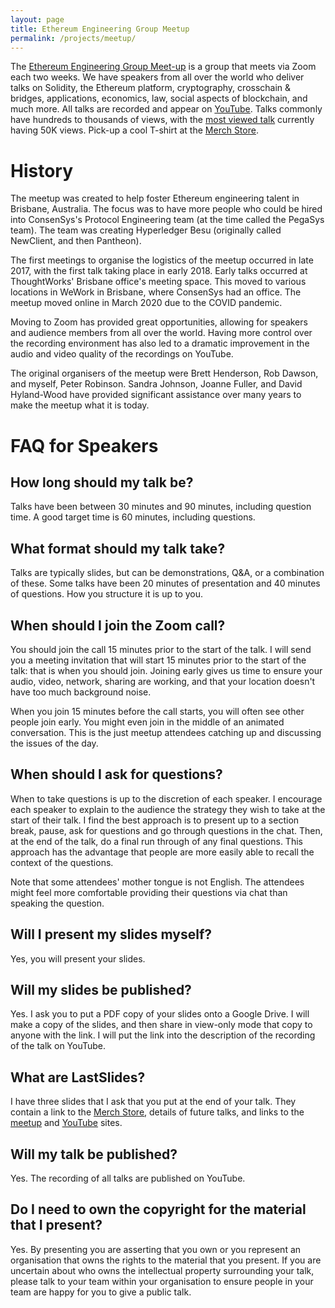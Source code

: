 ```yaml
---
layout: page
title: Ethereum Engineering Group Meetup
permalink: /projects/meetup/
---
```


The [Ethereum Engineering Group Meet-up](https://www.meetup.com/ethereum-engineering/) is a group that meets via Zoom each two weeks. We have speakers from all over the world who deliver talks on Solidity, the Ethereum platform, cryptography, crosschain & bridges, applications, economics, law, social aspects of blockchain, and much more. All talks are recorded and appear on [YouTube](https://www.youtube.com/channel/UC2iGGbbKzS2hYwcZ9xBS-6A). Talks commonly have hundreds to thousands of views, with the [most viewed talk](https://www.youtube.com/watch?v=RxL_1AfV7N4) currently having 50K views. Pick-up a cool T-shirt at the [Merch Store](https://ethereum-engineering-group-shop.fourthwall.com/).




# History


The meetup was created to help foster Ethereum engineering talent in Brisbane, Australia. The focus was to have more people who could be hired into ConsenSys's Protocol Engineering team (at the time called the PegaSys team). The team was creating Hyperledger Besu (originally called NewClient, and then Pantheon).


The first meetings to organise the logistics of the meetup occurred in late 2017, with the first talk taking place in early 2018. Early talks occurred at ThoughtWorks' Brisbane office's meeting space. This moved to various locations in WeWork in Brisbane, where ConsenSys had an office. The meetup moved online in March 2020 due to the COVID pandemic.


Moving to Zoom has provided great opportunities, allowing for speakers and audience members from all over the world. Having more control over the recording environment has also led to a dramatic improvement in the audio and video quality of the recordings on YouTube.


The original organisers of the meetup were Brett Henderson, Rob Dawson, and myself, Peter Robinson. Sandra Johnson, Joanne Fuller, and David Hyland-Wood have provided significant assistance over many years to make the meetup what it is today.




# FAQ for Speakers


## How long should my talk be?


Talks have been between 30 minutes and 90 minutes, including question time. A good target time is 60 minutes, including questions.


## What format should my talk take?


Talks are typically slides, but can be demonstrations, Q&A, or a combination of these. Some talks have been 20 minutes of presentation and 40 minutes of questions. How you structure it is up to you.


## When should I join the Zoom call?


You should join the call 15 minutes prior to the start of the talk. I will send you a meeting invitation that will start 15 minutes prior to the start of the talk: that is when you should join. Joining early gives us time to ensure your audio, video, network, sharing are working, and that your location doesn't have too much background noise.


When you join 15 minutes before the call starts, you will often see other people join early. You might even join in the middle of an animated conversation. This is the just meetup attendees catching up and discussing the issues of the day.


## When should I ask for questions?


When to take questions is up to the discretion of each speaker. I encourage each speaker to explain to the audience the strategy they wish to take at the start of their talk. I find the best approach is to present up to a section break, pause, ask for questions and go through questions in the chat. Then, at the end of the talk, do a final run through of any final questions. This approach has the advantage that people are more easily able to recall the context of the questions.


Note that some attendees' mother tongue is not English. The attendees might feel more comfortable providing their questions via chat than speaking the question.


## Will I present my slides myself?


Yes, you will present your slides.


## Will my slides be published?


Yes. I ask you to put a PDF copy of your slides onto a Google Drive. I will make a copy of the slides, and then share in view-only mode that copy to anyone with the link. I will put the link into the description of the recording of the talk on YouTube.


## What are LastSlides?


I have three slides that I ask that you put at the end of your talk. They contain a link to the [Merch Store](https://ethereum-engineering-group-shop.fourthwall.com/), details of future talks, and links to the [meetup](https://www.meetup.com/ethereum-engineering/) and [YouTube](https://www.youtube.com/channel/UC2iGGbbKzS2hYwcZ9xBS-6A) sites.


## Will my talk be published?


Yes. The recording of all talks are published on YouTube.


## Do I need to own the copyright for the material that I present?


Yes. By presenting you are asserting that you own or you represent an organisation that owns the rights to the material that you present. If you are uncertain about who owns the intellectual property surrounding your talk, please talk to your team within your organisation to ensure people in your team are happy for you to give a public talk.
